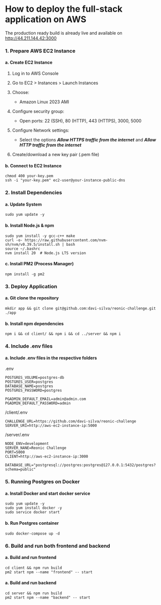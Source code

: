 # How to deploy the full-stack application on AWS

The production ready build is already live and available on http://44.211.144.42:3000

### 1. Prepare AWS EC2 Instance
#### a. Create EC2 Instance

1. Log in to AWS Console

2. Go to EC2 > Instances > Launch Instances

3. Choose:

    - Amazon Linux 2023 AMI


4. Configure security group:

    - Open ports: 22 (SSH), 80 (HTTP), 443 (HTTPS), 3000, 5000

5. Configure Network settings:

    - Select the options ***Allow HTTPS traffic from the internet*** and ***Allow HTTP traffic from the internet***

6. Create/download a new key pair (.pem file)

#### b. Connect to EC2 Instance

```
chmod 400 your-key.pem
ssh -i "your-key.pem" ec2-user@your-instance-public-dns
```

### 2. Install Dependencies
#### a. Update System

```
sudo yum update -y
```

#### b. Install Node.js & npm

```
sudo yum install -y gcc-c++ make
curl -o- https://raw.githubusercontent.com/nvm-sh/nvm/v0.39.5/install.sh | bash
source ~/.bashrc
nvm install 20  # Node.js LTS version
```

#### c. Install PM2 (Process Manager)
```
npm install -g pm2
```

### 3. Deploy Application
#### a. Git clone the repository
```
mkdir app && git clone git@github.com:davi-silva/reonic-challenge.git ./app
```

#### b. Install npm dependencies
```
npm i && cd client/ && npm i && cd ../server && npm i
```

### 4. Include .env files
#### a. Include .env files in the respective folders
.env
```
POSTGRES_VOLUME=postgres-db
POSTGRES_USER=postgres
DATABASE_NAME=postgres
POSTGRES_PASSWORD=postgres

PGADMIN_DEFAULT_EMAIL=admin@admin.com
PGADMIN_DEFAULT_PASSWORD=admin
```
/client/.env
```
CHALLENGE_URL=https://github.com/davi-silva/reonic-challenge
SERVER_URI=http://aws-ec2-instance-ip:5000
```
/server/.env
```
NODE_ENV=development
SERVER_NANE=Reonic Challenge
PORT=5000
CLIENT=http://aws-ec2-instance-ip:3000

DATABASE_URL="postgresql://postgres:postgres@127.0.0.1:5432/postgres?schema=public"
```

### 5. Running Postgres on Docker
#### a. Install Docker and start docker service
```
sudo yum update -y
sudo yum install docker -y
sudo service docker start
```

#### b. Run Postgres container
```
sudo docker-compose up -d
```

### 6. Build and run both frontend and backend
#### a. Build and run frontend
```
cd client && npm run build
pm2 start npm --name "frontend" -- start
```
#### a. Build and run backend
```
cd server && npm run build
pm2 start npm --name "backend" -- start
```